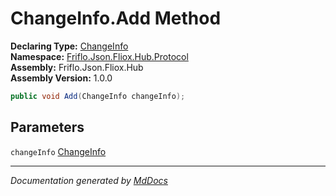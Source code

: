 ﻿<!--  
  <auto-generated>   
    The contents of this file were generated by a tool.  
    Changes to this file may be list if the file is regenerated  
  </auto-generated>   
-->

# ChangeInfo.Add Method

**Declaring Type:** [ChangeInfo](../index.md)  
**Namespace:** [Friflo.Json.Fliox.Hub.Protocol](../../index.md)  
**Assembly:** Friflo.Json.Fliox.Hub  
**Assembly Version:** 1.0.0

```csharp
public void Add(ChangeInfo changeInfo);
```

## Parameters

`changeInfo`  [ChangeInfo](../index.md)

___

*Documentation generated by [MdDocs](https://github.com/ap0llo/mddocs)*
